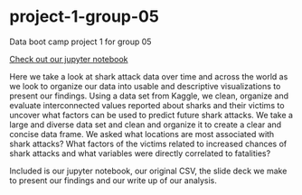 # project-1-group-05
Data boot camp project 1 for group 05

[Check out our jupyter notebook](/Shark%20Attacks.ipynb)

Here we take a look at shark attack data over time and across the world as we look to organize our data into usable and descriptive visualizations to present our findings. Using a data set from Kaggle, we clean, organize and evaluate interconnected values reported about sharks and their victims to uncover what factors can be used to predict future shark attacks. We take a large and diverse data set and clean and organize it to create a clear and concise data frame. We asked what locations are most associated with shark attacks? What factors of the victims related to increased chances of shark attacks and what variables were directly correlated to fatalities? 

Included is our jupyter notebook, our original CSV, the slide deck we make to present our findings and our write up of our analysis.